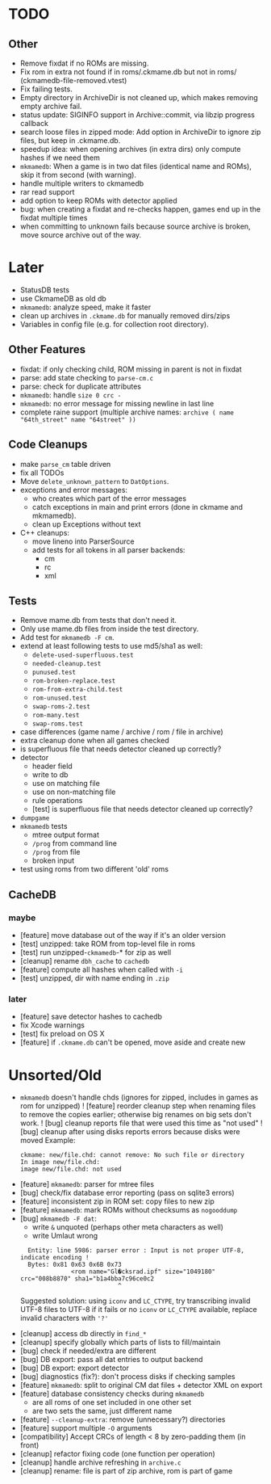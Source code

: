 # TODO

## Other

- Remove fixdat if no ROMs are missing.
- Fix rom in extra not found if in roms/.ckmame.db but not in roms/ (ckmamedb-file-removed.vtest)
- Fix failing tests.
- Empty directory in ArchiveDir is not cleaned up, which makes removing empty archive fail.
- status update: SIGINFO support in Archive::commit, via libzip progress callback
- search loose files in zipped mode: Add option in ArchiveDir to ignore zip files, but keep in .ckmame.db.
- speedup idea: when opening archives (in extra dirs) only compute hashes if we need them
- `mkmamedb`: When a game is in two dat files (identical name and ROMs), skip it from second (with warning).
- handle multiple writers to ckmamedb
- rar read support
- add option to keep ROMs with detector applied
- bug: when creating a fixdat and re-checks happen, games end up in the fixdat multiple times
- when committing to unknown fails because source archive is broken, move source archive out of the way.

# Later

- StatusDB tests
- use CkmameDB as old db
- `mkmamedb`: analyze speed, make it faster
- clean up archives in `.ckmame.db` for manually removed dirs/zips
- Variables in config file (e.g. for collection root directory).

## Other Features
- fixdat: if only checking child, ROM missing in parent is not in fixdat
- parse: add state checking to `parse-cm.c`
- parse: check for duplicate attributes
- `mkmamedb`: handle `size 0 crc -`
- `mkmamedb`: no error message for missing newline in last line
- complete raine support (multiple archive names: `archive ( name "64th_street" name "64street" ))`

## Code Cleanups
- make `parse_cm` table driven
- fix all TODOs
- Move `delete_unknown_pattern` to `DatOptions`.
- exceptions and error messages:
    - who creates which part of the error messages
    - catch exceptions in main and print errors (done in ckmame and mkmamedb).
    - clean up Exceptions without text
- C++ cleanups:
  - move lineno into ParserSource
  - add tests for all tokens in all parser backends:
    - cm
    - rc
    - xml

## Tests
- Remove mame.db from tests that don't need it.
- Only use mame.db files from inside the test directory.
- Add test for `mkmamedb -F cm`.
- extend at least following tests to use md5/sha1 as well:
  - `delete-used-superfluous.test`
  - `needed-cleanup.test`
  - `punused.test`
  - `rom-broken-replace.test`
  - `rom-from-extra-child.test`
  - `rom-unused.test`
  - `swap-roms-2.test`
  - `rom-many.test`
  - `swap-roms.test`
- case differences (game name / archive / rom / file in archive)
- extra cleanup done when all games checked
- is superfluous file that needs detector cleaned up correctly?
- detector
  - header field
  - write to db
  - use on matching file
  - use on non-matching file
  - rule operations
  - [test] is superfluous file that needs detector cleaned up correctly?
- `dumpgame`
- `mkmamedb` tests
  - mtree output format
  - `/prog` from command line
  - `/prog` from file
  - broken input
- test using roms from two different 'old' roms

## CacheDB

### maybe
- [feature] move database out of the way if it's an older version
- [test] unzipped: take ROM from top-level file in roms
- [test] run unzipped-`ckmamedb`-* for zip as well
- [cleanup] rename `dbh_cache` to `cachedb`
- [feature] compute all hashes when called with `-i`
- [test] unzipped, dir with name ending in `.zip`

### later
- [feature] save detector hashes to cachedb
- fix Xcode warnings
- [test] fix preload on OS X
- [feature] if `.ckmame.db` can't be opened, move aside and create new

# Unsorted/Old

- `mkmamedb` doesn't handle chds (ignores for zipped, includes in games as rom for unzipped)
! [feature] reorder cleanup step when renaming files to remove the copies
  earlier; otherwise big renames on big sets don't work.
! [bug] cleanup reports file that were used this time as "not used"
! [bug] cleanup after using disks reports errors because disks were moved
  Example:
  ```
  ckmame: new/file.chd: cannot remove: No such file or directory
  In image new/file.chd:
  image new/file.chd: not used
  ```
+ [feature] `mkmamedb`: parser for mtree files
+ [bug] check/fix database error reporting (pass on sqlite3 errors)
+ [feature] inconsistent zip in ROM set: copy files to new zip
+ [feature] `mkmamedb`: mark ROMs without checksums as `nogooddump`
+ [bug] `mkmamedb -F dat`:
  - write `&` unquoted (perhaps other meta characters as well)
  - write Umlaut wrong
  ```
    Entity: line 5986: parser error : Input is not proper UTF-8, indicate encoding !
    Bytes: 0x81 0x63 0x6B 0x73
                <rom name="Gl�cksrad.ipf" size="1049180" crc="008b8870" sha1="b1a4bba7c96ce0c2
                             ^
  ```
    Suggested solution: using `iconv` and `LC_CTYPE`, try transcribing invalid UTF-8 files to UTF-8
    if it fails or no `iconv` or `LC_CTYPE` available, replace invalid characters with `'?'`
- [cleanup] access db directly in `find_*`
- [cleanup] specify globally which parts of lists to fill/maintain
- [bug] check if needed/extra are different
- [bug] DB export: pass all dat entries to output backend
- [bug] DB export: export detector
- [bug] diagnostics (fix?): don't process disks if checking samples
- [feature] `mkmamedb`: split to original CM dat files + detector XML on export
- [feature] database consistency checks during `mkmamedb`
  - are all roms of one set included in one other set
  - are two sets the same, just different name
- [feature] `--cleanup-extra`: remove (unnecessary?) directories
- [feature] support multiple `-O` arguments
- [compatibility] Accept CRCs of length < 8 by zero-padding them (in front)
- [cleanup] refactor fixing code (one function per operation)
- [cleanup] handle archive refreshing in `archive.c`
- [cleanup] rename: file is part of zip archive, rom is part of game
